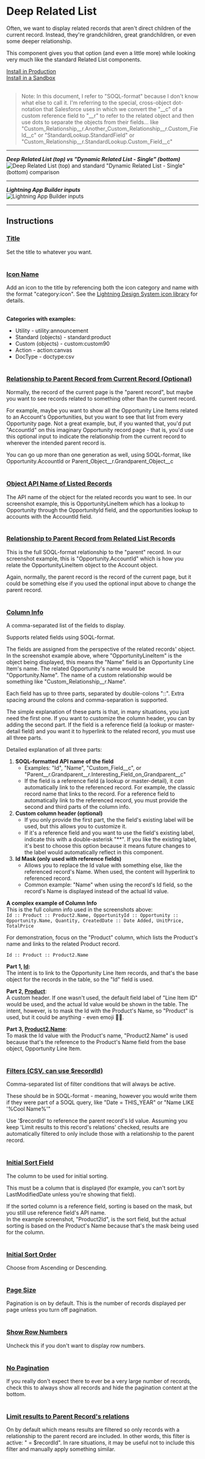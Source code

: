 # Deep Related List

Often, we want to display related records that aren't direct children of the current record. Instead, they're grandchildren, great grandchildren, or even some deeper relationship.

This component gives you that option (and even a little more) while looking very much like the standard Related List components.

[Install in Production](https://login.salesforce.com/packaging/installPackage.apexp?p0=04tak0000007ci5&isdtp=p1)  
[Install in a Sandbox](https://test.salesforce.com/packaging/installPackage.apexp?p0=04tak0000007ci5&isdtp=p1)
<br><br>

> Note: In this document, I refer to "SOQL-format" because I don't know what else to call it. I'm referring to the special, cross-object dot-notation that Salesforce uses in which we convert the "__c" of a custom reference field to "__r" to refer to the related object and then use dots to separate the objects from their fields... like "Custom_Relationship__r.Another_Custom_Relationship__r.Custom_Field__c" or "StandardLookup.StandardField" or "Custom_Relationship__r.StandardLookup.Custom_Field__c"

<hr>

**_Deep Related List (top) vs "Dynamic Related List - Single" (bottom)_**
![Deep Related List (top) and standard "Dynamic Related List - Single" (bottom) comparison](/screenshots/related_list_comparison.png)

<hr>

**_Lightning App Builder inputs_**  
![Lightning App Builder inputs](/screenshots/lightning_app_builder_inputs.png)

<hr>

## Instructions

### <ins>Title</ins>
Set the title to whatever you want.
<br><br>

### <ins>Icon Name</ins>
Add an icon to the title by referencing both the icon category and name with the format "category:icon". See the [Lightning Design System icon library](https://www.lightningdesignsystem.com/2e1ef8501/p/83309d-iconography/b/586464) for details.
<br><br>

**Categories with examples:**
* Utility - utility:announcement
* Standard (objects) - standard:product
* Custom (objects) - custom:custom90
* Action - action:canvas
* DocType - doctype:csv
<br><br>

### <ins>Relationship to Parent Record from Current Record (Optional)</ins>
Normally, the record of the current page is the "parent record", but maybe you want to see records related to something other than the current record.

For example, maybe you want to show all the Opportunity Line Items related to an Account's Opportunities, but you want to see that list from every Opportunity page. Not a great example, but, if you wanted that, you'd put "AccountId" on this imaginary Opportunity record page - that is, you'd use this optional input to indicate the relationship from the current record to wherever the intended parent record is.

You can go up more than one generation as well, using SOQL-format, like Opportunity.AccountId or Parent_Object__r.Grandparent_Object__c
<br><br>

### <ins>Object API Name of Listed Records</ins>
The API name of the object for the related records you want to see. In our screenshot example, this is OpportunityLineItem which has a lookup to Opportunity through the OpportunityId field, and the opportunities lookup to accounts with the AccountId field.
<br><br>

### <ins>Relationship to Parent Record from Related List Records</ins>
This is the full SOQL-format relationship to the "parent" record. In our screenshot example, this is "Opportunity.AccountId" which is how you relate the OpportunityLineItem object to the Account object.

Again, normally, the parent record is the record of the current page, but it could be something else if you used the optional input above to change the parent record.
<br><br>

### <ins>Column Info</ins>
A comma-separated list of the fields to display.

Supports related fields using SOQL-format.

The fields are assigned from the perspective of the related records' object. In the screenshot example above, where "OpportunityLineItem" is the object being displayed, this means the "Name" field is an Opportunity Line Item's name. The related Opportunity's name would be "Opportunity.Name". The name of a custom relationship would be something like "Custom_Relationship__r.Name".

Each field has up to three parts, separated by double-colons "::". Extra spacing around the colons and comma-separation is supported.

The simple explanation of these parts is that, in many situations, you just need the first one. If you want to customize the column header, you can by adding the second part. If the field is a reference field (a lookup or master-detail field) and you want it to hyperlink to the related record, you must use all three parts.

Detailed explanation of all three parts:
1. **SOQL-formatted API name of the field**
    * Examples: "Id", "Name", "Custom_Field__c", or "Parent__r.Grandparent__r.Interesting_Field_on_Grandparent__c"
    * If the field is a reference field (a lookup or master-detail), it _can_ automatically link to the referenced record. For example, the classic record name that links to the record. For a reference field to automatically link to the referenced record, you must provide the second and third parts of the column info.
2. **Custom column header (optional)**
    * If you only provide the first part, the the field's existing label will be used, but this allows you to customize it.
    * If it's a reference field and you want to use the field's existing label, indicate this with a double-asterisk "**". If you like the existing label, it's best to choose this option because it means future changes to the label would automatically reflect in this component.
3. **Id Mask (only used with reference fields)**
    * Allows you to replace the Id value with something else, like the referenced record's Name. When used, the content will hyperlink to referenced record.
    * Common example: "Name" when using the record's Id field, so the record's Name is displayed instead of the actual Id value.

**A complex example of Column Info**  
This is the full column info used in the screenshots above:  
`Id :: Product :: Product2.Name, OpportunityId :: Opportunity :: Opportunity.Name, Quantity, CreatedDate :: Date Added, UnitPrice, TotalPrice`

For demonstration, focus on the "Product" column, which lists the Product's name and links to the related Product record.

`Id :: Product :: Product2.Name`  

**Part 1, <ins>Id</ins>:**  
The intent is to link to the Opportunity Line Item records, and that's the base object for the records in the table, so the "Id" field is used.

**Part 2, <ins>Product</ins>**:  
A custom header. If one wasn't used, the default field label of "Line Item ID" would be used, and the actual Id value would be shown in the table. The intent, however, is to mask the Id with the Product's Name, so "Product" is used, but it could be anything - even emoji 🤌🤖.

**Part 3, <ins>Product2.Name</ins>**:  
To mask the Id value with the Product's name, "Product2.Name" is used because that's the reference to the Product's Name field from the base object, Opportunity Line Item.
<br><br>

### <ins>Filters (CSV, can use $recordId)</ins>
Comma-separated list of filter conditions that will always be active.

These should be in SOQL-format - meaning, however you would write them if they were part of a SOQL query, like "Date = THIS_YEAR" or "Name LIKE '%Cool Name%'"

Use '$recordId' to reference the parent record's Id value. Assuming you keep 'Limit results to this record's relations' checked, results are automatically filtered to only include those with a relationship to the parent record.
<br><br>

### <ins>Initial Sort Field</ins>
The column to be used for initial sorting.

This must be a column that is displayed (for example, you can't sort by LastModifiedDate unless you're showing that field).

If the sorted column is a reference field, sorting is based on the mask, but you still use reference field's API name.  
In the example screenshot, "Product2Id", is the sort field, but the actual sorting is based on the Product's Name because that's the mask being used for the column.
<br><br>

### <ins>Initial Sort Order</ins>
Choose from Ascending or Descending.
<br><br>

### <ins>Page Size</ins>
Pagination is on by default. This is the number of records displayed per page unless you turn off pagination.
<br><br>

### <ins>Show Row Numbers</ins>
Uncheck this if you don't want to display row numbers.
<br><br>

### <ins>No Pagination</ins>
If you really don't expect there to ever be a very large number of records, check this to always show all records and hide the pagination content at the bottom.
<br><br>

### <ins>Limit results to Parent Record's relations</ins>
On by default which means results are filtered so only records with a relationship to the parent record are included. In other words, this filter is active: "<relationship field> = $recordId". In rare situations, it may be useful not to include this filter and manually apply something similar.
